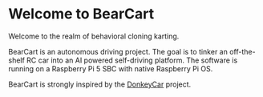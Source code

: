 # Welcome to BearCart

Welcome to the realm of behavioral cloning karting.

BearCart is an autonomous driving project. The goal is to tinker an off-the-shelf RC car into an AI powered self-driving platform. The software is running on a Raspberry Pi 5 SBC with native Raspberry Pi OS.

BearCart is strongly inspired by the [DonkeyCar](https://github.com/autorope/donkeycar) project.
